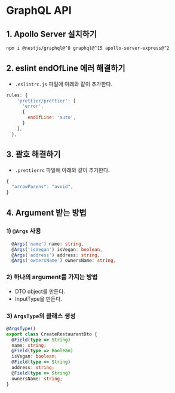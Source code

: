 # GraphQL API

## 1. Apollo Server 설치하기
```bash
npm i @nestjs/graphql@^8 graphql@^15 apollo-server-express@^2
```

## 2. eslint endOfLine 에러 해결하기
- `.eslintrc.js` 파일에 아래와 같이 추가한다.
```javascript
rules: {
    'prettier/prettier': [
      'error',
      {
        endOfLine: 'auto',
      }
    ],
  },
  ```

  ## 3. 괄호 해결하기
  - `.prettierrc` 파일에 아래와 같이 추가한다.
  ```javascript
  {  
    "arrowParens": "avoid",
  }
  ```

  ## 4. Argument 받는 방법
  ### 1) `@Args` 사용
  ```typescript
    @Args('name') name: string,
    @Args('isVegan') isVegan: boolean,
    @Args('address') address: string,
    @Args('ownersName') ownersName: string,
  ```

### 2) 하나의 argument를 가지는 방법
- DTO object를 만든다.
- InputType을 만든다.

### 3) `ArgsType`의 클래스 생성
```typescript
@ArgsType()
export class CreateRestaurantDto {
  @Field(type => String)
  name: string;
  @Field(type => Boolean)
  isVegan: boolean;
  @Field(type => String)
  address: string;
  @Field(type => String)
  ownersName: string;
}
```